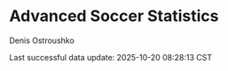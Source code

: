 # Advanced Soccer Statistics
Denis Ostroushko

<!-- gfm -->

Last successful data update: 2025-10-20 08:28:13 CST
